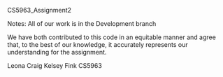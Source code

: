 CS5963_Assignment2

Notes: All of our work is in the Development branch

We have both contributed to this code in an equitable manner and agree that, to the best of our knowledge, it accurately represents our understanding for the assignment.

Leona Craig Kelsey Fink CS5963
